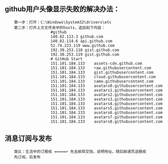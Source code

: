## github用户头像显示失败的解决办法：
		第一步：打开：C:\Windows\System32\drivers\etc
		第二步：打开上方文件夹中的hosts，追加如下内容：
						#github
						140.82.113.3 github.com
						140.82.114.6 api.github.com
						52.74.223.119 www.github.com
						192.30.253.118 gist.github.com
						192.30.253.119 gist.github.com
						# GitHub Start 
						151.101.184.133    assets-cdn.github.com
						151.101.184.133    raw.githubusercontent.com
						151.101.184.133    gist.githubusercontent.com
						151.101.184.133    cloud.githubusercontent.com
						151.101.184.133    camo.githubusercontent.com
						151.101.184.133    avatars0.githubusercontent.com
						151.101.184.133    avatars1.githubusercontent.com
						151.101.184.133    avatars2.githubusercontent.com
						151.101.184.133    avatars3.githubusercontent.com
						151.101.184.133    avatars4.githubusercontent.com
						151.101.184.133    avatars5.githubusercontent.com
						151.101.184.133    avatars6.githubusercontent.com
						151.101.184.133    avatars7.githubusercontent.com
						151.101.184.133    avatars8.githubusercontent.com
## 消息订阅与发布
		类比：生活中的订报纸 =====> 先去邮局交钱，说明地址，随后邮递员送报纸
		先订阅，后发布	
